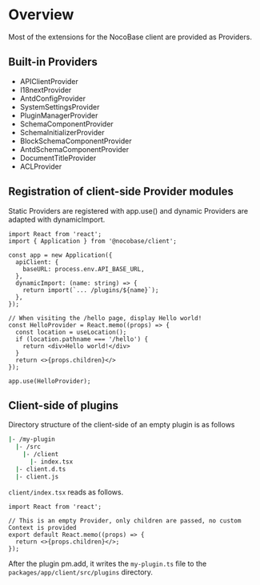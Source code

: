 # Overview

Most of the extensions for the NocoBase client are provided as Providers.

## Built-in Providers

- APIClientProvider
- I18nextProvider
- AntdConfigProvider
- SystemSettingsProvider
- PluginManagerProvider
- SchemaComponentProvider
- SchemaInitializerProvider
- BlockSchemaComponentProvider
- AntdSchemaComponentProvider
- DocumentTitleProvider
- ACLProvider

## Registration of client-side Provider modules

Static Providers are registered with app.use() and dynamic Providers are adapted with dynamicImport.

```tsx | pure
import React from 'react';
import { Application } from '@nocobase/client';

const app = new Application({
  apiClient: {
    baseURL: process.env.API_BASE_URL,
  },
  dynamicImport: (name: string) => {
    return import(`... /plugins/${name}`);
  },
});

// When visiting the /hello page, display Hello world!
const HelloProvider = React.memo((props) => {
  const location = useLocation();
  if (location.pathname === '/hello') {
    return <div>Hello world!</div>
  }
  return <>{props.children}</>
});

app.use(HelloProvider);
```

## Client-side of plugins

Directory structure of the client-side of an empty plugin is as follows

```bash
|- /my-plugin
  |- /src
    |- /client
      |- index.tsx
  |- client.d.ts
  |- client.js
```

``client/index.tsx`` reads as follows.

```tsx | pure
import React from 'react';

// This is an empty Provider, only children are passed, no custom Context is provided
export default React.memo((props) => {
  return <>{props.children}</>;
});
```

After the plugin pm.add, it writes the `my-plugin.ts` file to the `packages/app/client/src/plugins` directory.
